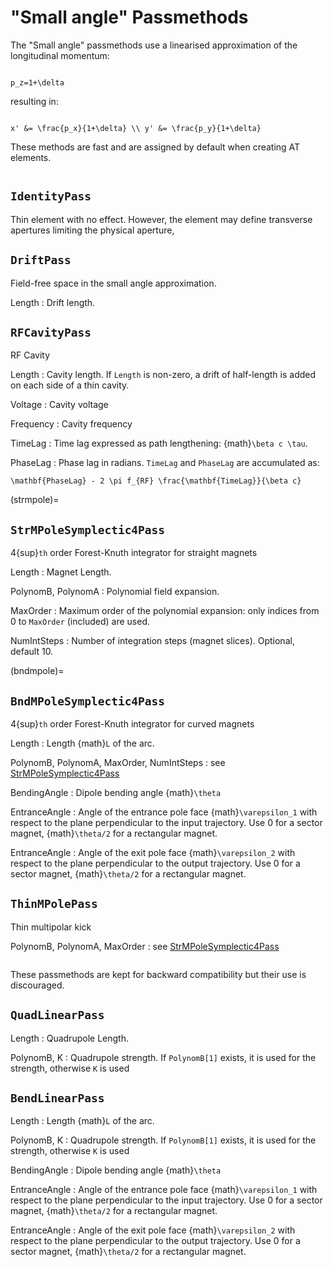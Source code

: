 # "Small angle" Passmethods

The "Small angle" passmethods use a linearised approximation of the longitudinal
momentum:
```{math}

p_z=1+\delta
```
resulting in:
```{math}

x' &= \frac{p_x}{1+\delta} \\ y' &= \frac{p_y}{1+\delta}
```
These methods are fast and are assigned by default when creating AT elements.

```{rubric} Default passmethods
```

## `IdentityPass`
Thin element with no effect. However, the element may define transverse apertures
limiting the physical aperture,

## `DriftPass`
Field-free space in the small angle approximation.

Length
: Drift length.

## `RFCavityPass`
RF Cavity

Length
: Cavity length. If `Length` is non-zero, a drift of half-length is added on each
side of a thin cavity.

Voltage
: Cavity voltage

Frequency
: Cavity frequency

TimeLag
: Time lag expressed as path lengthening: {math}`\beta c \tau`.

PhaseLag
: Phase lag in radians. `TimeLag` and `PhaseLag` are accumulated as:
  
  ```{math}
  \mathbf{PhaseLag} - 2 \pi f_{RF} \frac{\mathbf{TimeLag}}{\beta c}
  ```

(strmpole)=
## `StrMPoleSymplectic4Pass`
4{sup}`th` order Forest-Knuth integrator for straight magnets

Length
: Magnet Length.

PolynomB, PolynomA
: Polynomial field expansion.

MaxOrder
: Maximum order of the polynomial expansion: only indices from 0 to `MaxOrder`
(included) are used.

NumIntSteps
: Number of integration steps (magnet slices). Optional, default 10.

(bndmpole)=
## `BndMPoleSymplectic4Pass`
4{sup}`th` order Forest-Knuth integrator for curved magnets

Length
: Length {math}`L` of the arc.

PolynomB, PolynomA, MaxOrder, NumIntSteps
: see [StrMPoleSymplectic4Pass](#strmpole)

BendingAngle
: Dipole bending angle {math}`\theta`

EntranceAngle
: Angle of the entrance pole face {math}`\varepsilon_1` with respect to the plane
perpendicular to the input trajectory. Use 0 for a sector magnet,
{math}`\theta/2` for a rectangular magnet.

EntranceAngle
: Angle of the exit pole face {math}`\varepsilon_2` with respect to the plane
perpendicular to the output trajectory. Use 0 for a sector magnet,
{math}`\theta/2` for a rectangular magnet.

## `ThinMPolePass`
Thin multipolar kick

PolynomB, PolynomA, MaxOrder
: see [StrMPoleSymplectic4Pass](#strmpole)

```{rubric} Linear passmethods
```
These passmethods are kept for backward compatibility but their use is discouraged.

## `QuadLinearPass`

Length
: Quadrupole Length.

PolynomB, K
: Quadrupole strength. If `PolynomB[1]` exists, it is used for the strength, otherwise
`K` is used

## `BendLinearPass`

Length
: Length {math}`L` of the arc.

PolynomB, K
: Quadrupole strength. If `PolynomB[1]` exists, it is used for the strength, otherwise
`K` is used

BendingAngle
: Dipole bending angle {math}`\theta`

EntranceAngle
: Angle of the entrance pole face {math}`\varepsilon_1` with respect to the plane
perpendicular to the input trajectory. Use 0 for a sector magnet,
{math}`\theta/2` for a rectangular magnet.

EntranceAngle
: Angle of the exit pole face {math}`\varepsilon_2` with respect to the plane
perpendicular to the output trajectory. Use 0 for a sector magnet,
{math}`\theta/2` for a rectangular magnet.
